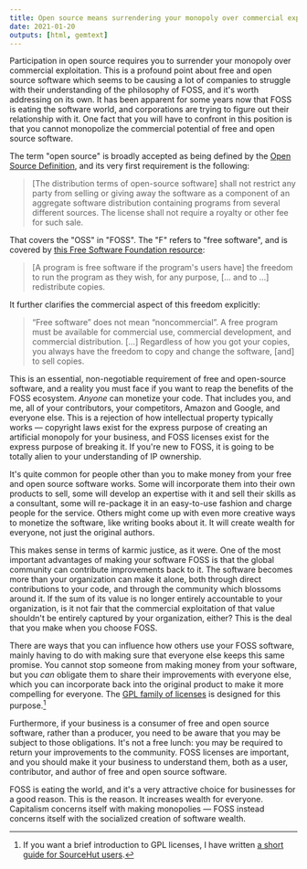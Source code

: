 ```yaml
---
title: Open source means surrendering your monopoly over commercial exploitation
date: 2021-01-20
outputs: [html, gemtext]
---
```


Participation in open source requires you to surrender your monopoly over
commercial exploitation. This is a profound point about free and open source
software which seems to be causing a lot of companies to struggle with their
understanding of the philosophy of FOSS, and it's worth addressing on its own.
It has been apparent for some years now that FOSS is eating the software world,
and corporations are trying to figure out their relationship with it. One fact
that you will have to confront in this position is that you cannot monopolize
the commercial potential of free and open source software.

The term "open source" is broadly accepted as being defined by the [Open Source
Definition][0], and its very first requirement is the following:

[0]: https://opensource.org/osd

> [The distribution terms of open-source software] shall not restrict any party
> from selling or giving away the software as a component of an aggregate
> software distribution containing programs from several different sources. The
> license shall not require a royalty or other fee for such sale.

That covers the "OSS" in "FOSS". The "F" refers to "free software", and is
covered by [this Free Software Foundation resource][1]:

[1]: https://www.gnu.org/philosophy/free-sw.html

> [A program is free software if the program's users have] the freedom to run
> the program as they wish, for any purpose, [... and to ...] redistribute
> copies.

It further clarifies the commercial aspect of this freedom explicitly:

> “Free software” does not mean “noncommercial”. A free program must be
> available for commercial use, commercial development, and commercial
> distribution. [...] Regardless of how you got your copies, you always have the
> freedom to copy and change the software, [and] to sell copies.

This is an essential, non-negotiable requirement of free and open-source
software, and a reality you must face if you want to reap the benefits of the
FOSS ecosystem. *Anyone* can monetize your code. That includes you, and me, all
of your contributors, your competitors, Amazon and Google, and everyone else.
This is a rejection of how intellectual property typically works &mdash;
copyright laws exist for the express purpose of creating an artificial monopoly
for your business, and FOSS licenses exist for the express purpose of breaking
it. If you're new to FOSS, it is going to be totally alien to your understanding
of IP ownership.

It's quite common for people other than you to make money from your free and
open source software works. Some will incorporate them into their own products
to sell, some will develop an expertise with it and sell their skills as a
consultant, some will re-package it in an easy-to-use fashion and charge people
for the service. Others might come up with even more creative ways to monetize
the software, like writing books about it. It will create wealth for everyone,
not just the original authors.

This makes sense in terms of karmic justice, as it were. One of the most
important advantages of making your software FOSS is that the global community
can contribute improvements back to it. The software becomes more than your
organization can make it alone, both through direct contributions to your code,
and through the community which blossoms around it. If the sum of its value is
no longer entirely accountable to your organization, is it not fair that the
commercial exploitation of that value shouldn't be entirely captured by your
organization, either? This is the deal that you make when you choose FOSS.

There are ways that you can influence how others use your FOSS software, mainly
having to do with making sure that everyone else keeps this same promise. You
cannot stop someone from making money from your software, but you *can* obligate
them to share their improvements with everyone else, which you can incorporate
back into the original product to make it more compelling for everyone. The [GPL
family of licenses][2] is designed for this purpose.[^1]

[2]: https://www.gnu.org/licenses/
[^1]: If you want a brief introduction to GPL licenses, I have written [a short guide for SourceHut users](https://man.sr.ht/license.md).

Furthermore, if your business is a consumer of free and open source software,
rather than a producer, you need to be aware that you may be subject to those
obligations. It's not a free lunch: you may be required to return your
improvements to the community. FOSS licenses are important, and you should make
it your business to understand them, both as a user, contributor, and author of
free and open source software.

FOSS is eating the world, and it's a very attractive choice for businesses for a
good reason. This is the reason. It increases wealth for everyone. Capitalism
concerns itself with making monopolies &mdash; FOSS instead concerns itself with
the socialized creation of software wealth.

